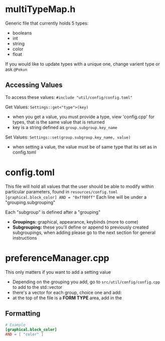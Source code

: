 # multiTypeMap.h 
Generic file that currently holds 5 types:
- booleans
- int
- string
- color
- float

If you would like to update types with a unique one, change varient type or ask `@Pokun`

## Accessing Values
To access these values: `#include "util/config/config.toml"`

Get Values: `Settings::get<"type">(key)`
- when you get a value, you must provide a type, view 'config.cpp' for types, that is the same value that is returned
- key is a string defined as `group.subgroup.key_name`

Set Values: `Settings::set(group.subgroup.key_name, value)`
- when setting a value, the value must be of same type that its set as in config.toml 

# config.toml
This file will hold all values that the user should be able to modify within particular parameters, found in `resources/config.toml`
`
[graphical.block_color]
AND = "0xff00ff"
`
Each line will be under a "grouping.subgrouping"

Each "subgroup" is defined after a "grouping"
- **Groupings:** graphical, appearance, keybinds (more to come)
- **Subgrouping:** these you'll define or append to previously created subgroupings, when adding please go to the next section for general instructions 

# preferenceManager.cpp
This only matters if you want to add a setting value
- Depending on the grouping you add, go to `src/util/config/config.cpp` to add to the std::vector
- there's a vector for each group, choice one and add:
 - at the top of the file is a **FORM TYPE** area, add in the


  

## Formatting
``` toml
# Example
[graphical.block_color]
AND = [ "color" ]
```


